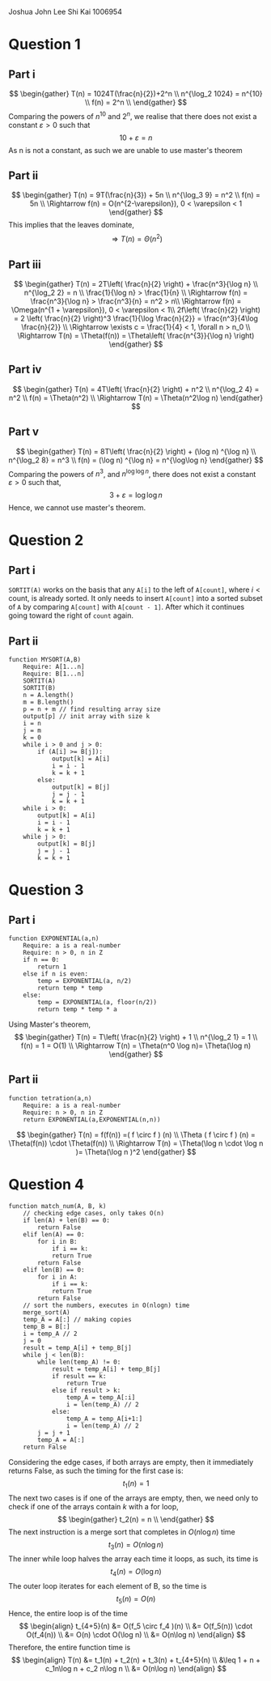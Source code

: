 Joshua John Lee Shi Kai 1006954
# Question 1
## Part i
$$
\begin{gather}
T(n) = 1024T(\frac{n}{2})+2^n \\
n^{\log_2 1024} = n^{10} \\
f(n) = 2^n \\
\end{gather}
$$
Comparing the powers of $n^{10}$ and $2^n$, we realise that there does not exist a constant $\varepsilon > 0$ such that 
$$
10 + \varepsilon = n
$$
As n is not a constant, as such we are unable to use master's theorem
## Part ii
$$
\begin{gather}
T(n) = 9T(\frac{n}{3}) + 5n \\
n^{\log_3 9} = n^2 \\
f(n) = 5n \\
\Rightarrow f(n) = O(n^{2-\varepsilon}), 0 < \varepsilon < 1
\end{gather}
$$
This implies that the leaves dominate,
$$
\Rightarrow T(n) = \Theta(n^2)
$$
## Part iii
$$
\begin{gather}
T(n) = 2T\left( \frac{n}{2} \right) + \frac{n^3}{\log n} \\
n^{\log_2 2} = n \\
\frac{1}{\log n} > \frac{1}{n} \\
\Rightarrow f(n) = \frac{n^3}{\log n} > \frac{n^3}{n} = n^2 > n\\
\Rightarrow f(n) = \Omega(n^{1 + \varepsilon}), 0 < \varepsilon < 1\\
2f\left( \frac{n}{2} \right) = 2 \left( \frac{n}{2} \right)^3 \frac{1}{\log \frac{n}{2}} = \frac{n^3}{4\log \frac{n}{2}} \\
\Rightarrow \exists c = \frac{1}{4} < 1, \forall n > n_0 \\
\Rightarrow T(n) = \Theta(f(n)) = \Theta\left( \frac{n^{3}}{\log n} \right)
\end{gather}
$$
## Part iv
$$
\begin{gather}
T(n) = 4T\left( \frac{n}{2} \right) + n^2 \\
n^{\log_2 4} = n^2 \\
f(n) = \Theta(n^2) \\
\Rightarrow T(n) = \Theta(n^2\log n)
\end{gather}
$$
## Part v
$$
\begin{gather}
T(n) = 8T\left( \frac{n}{2} \right) + (\log n) ^{\log n} \\
n^{\log_2 8} = n^3 \\
f(n) = (\log n) ^{\log n} = n^{\log\log n}
\end{gather}
$$
Comparing the powers of $n^3$, and $n^{\log \log n}$, there does not exist a constant $\varepsilon > 0$ such that,
$$
3 + \varepsilon = \log\log n
$$
Hence, we cannot use master's theorem.
# Question 2
## Part i
`SORTIT(A)` works on the basis that any `A[i]` to the left of ```A[count]```, where $i < \text{count}$, is already sorted. It only needs to insert `A[count]` into a sorted subset of `A` by comparing `A[count]` with `A[count - 1]`. After which it continues going toward the right of `count` again.

## Part ii
```
function MYSORT(A,B)
	Require: A[1...n]
	Require: B[1...n]
	SORTIT(A)
	SORTIT(B)
	n = A.length()
	m = B.length()
	p = n + m // find resulting array size
	output[p] // init array with size k
	i = n
	j = m
	k = 0
	while i > 0 and j > 0:
		if (A[i] >= B[j]):
			output[k] = A[i]
			i = i - 1
			k = k + 1
		else:
			output[k] = B[j]
			j = j - 1
			k = k + 1
	while i > 0:
		output[k] = A[i]
		i = i - 1
		k = k + 1
	while j > 0:
		output[k] = B[j]
		j = j - 1
		k = k + 1
```
# Question 3
## Part i
```
function EXPONENTIAL(a,n)
	Require: a is a real-number
	Require: n > 0, n in Z
	if n == 0:
		return 1
	else if n is even:
		temp = EXPONENTIAL(a, n/2) 
		return temp * temp 
	else: 
		temp = EXPONENTIAL(a, floor(n/2))
		return temp * temp * a
```
Using Master's theorem,
$$
\begin{gather}
T(n) = T\left( \frac{n}{2} \right) + 1 \\
n^{\log_2 1} = 1 \\
f(n) = 1 = O(1) \\
\Rightarrow T(n) = \Theta(n^0 \log n)= \Theta(\log n)
\end{gather}
$$
## Part ii
```
function tetration(a,n) 
	Require: a is a real-number
	Require: n > 0, n in Z
	return EXPONENTIAL(a,EXPONENTIAL(n,n))
```
$$
\begin{gather}
T(n) = f(f(n)) =( f \circ f ) (n) \\
\Theta ( f \circ f ) (n) = \Theta(f(n)) \cdot \Theta(f(n)) \\
\Rightarrow T(n) = \Theta(\log n \cdot \log n )= \Theta(\log n )^2
\end{gather}
$$
# Question 4
```
function match_num(A, B, k)
	// checking edge cases, only takes O(n)
	if len(A) + len(B) == 0:
		return False
	elif len(A) == 0:
		for i in B:
			if i == k:
			return True
		return False
	elif len(B) == 0:
		for i in A:
			if i == k:
			return True
		return False
	// sort the numbers, executes in O(nlogn) time
	merge_sort(A)
	temp_A = A[:] // making copies
	temp_B = B[:]
	i = temp_A // 2
	j = 0
	result = temp_A[i] + temp_B[j]
	while j < len(B):
		while len(temp_A) != 0:
			result = temp_A[i] + temp_B[j]
			if result == k:
				return True
			else if result > k:
				temp_A = temp_A[:i]
				i = len(temp_A) // 2
			else:
				temp_A = temp_A[i+1:]
				i = len(temp_A) // 2
		j = j + 1
		temp_A = A[:]
	return False
```
Considering the edge cases, if both arrays are empty, then it immediately returns False, as such the timing for the first case is:
$$
t_1(n) = 1
$$
The next two cases is if one of the arrays are empty, then, we need only to check if one of the arrays contain $k$ with a for loop,
$$
\begin{gather}
t_2(n) = n \\
\end{gather}
$$
The next instruction is a merge sort that completes in $O(n\log n)$ time
$$
t_3(n) = O(n\log n)
$$
The inner while loop halves the array each time it loops, as such, its time is
$$
t_4(n) = O(\log n)
$$
The outer loop iterates for each element of B, so the time is
$$
t_5(n) = O(n)
$$
Hence, the entire loop is of the time
$$
\begin{align}
t_{4+5}(n) &= O(f_5 \circ f_4 )(n) \\
&= O(f_5(n)) \cdot O(f_4(n)) \\
&= O(n) \cdot O(\log n)  \\
&= O(n\log n)
\end{align}
$$
Therefore, the entire function time is
$$
\begin{align}
T(n) &= t_1(n) + t_2(n) + t_3(n) + t_{4+5}(n) \\
&\leq 1 + n + c_1n\log n + c_2 n\log n  \\
&= O(n\log n)
\end{align}
$$
